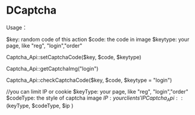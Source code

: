 # DCaptcha

Usage：


$key: random code of this action
$code: the code in image
$keytype: your page, like "reg", "login","order"

Captcha_Api::setCaptchaCode($key, $code, $keytype)


Captcha_Api::getCaptchaImg("login")

Captcha_Api::checkCaptchaCode($key, $code, $keytype = "login")

//you can limit IP or cookie
$keyType: your page, like "reg", "login","order"
$codeType: the style of captcha image
$IP: your clients' IP
Captcha_Api::($keyType, $codeType, $ip )
